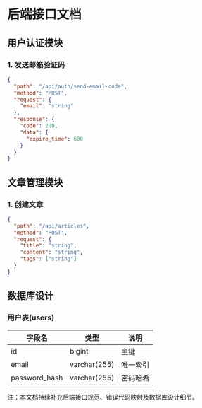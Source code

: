 # 后端接口文档

## 用户认证模块

### 1. 发送邮箱验证码
```json
{
  "path": "/api/auth/send-email-code",
  "method": "POST",
  "request": {
    "email": "string"
  },
  "response": {
    "code": 200,
    "data": {
      "expire_time": 600
    }
  }
}
```

## 文章管理模块

### 1. 创建文章
```json
{
  "path": "/api/articles",
  "method": "POST",
  "request": {
    "title": "string",
    "content": "string",
    "tags": ["string"]
  }
}
```

## 数据库设计

### 用户表(users)
| 字段名 | 类型 | 说明 |
|--------|------|------|
| id | bigint | 主键 |
| email | varchar(255) | 唯一索引 |
| password_hash | varchar(255) | 密码哈希 |

注：本文档持续补充后端接口规范、错误代码映射及数据库设计细节。